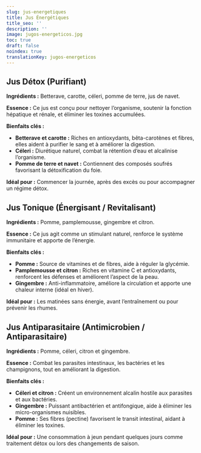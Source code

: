 ```yaml
---
slug: jus-energetiques
title: Jus Énergétiques
title_seo: ''
description: ''
image: jugos-energeticos.jpg
toc: true
draft: false
noindex: true
translationKey: jugos-energeticos
---
```


## Jus Détox (Purifiant)

**Ingrédients :** Betterave, carotte, céleri, pomme de terre, jus de navet.

**Essence :** Ce jus est conçu pour nettoyer l’organisme, soutenir la fonction hépatique et rénale, et éliminer les toxines accumulées.

**Bienfaits clés :**
- **Betterave et carotte :** Riches en antioxydants, bêta-carotènes et fibres, elles aident à purifier le sang et à améliorer la digestion.
- **Céleri :** Diurétique naturel, combat la rétention d’eau et alcalinise l’organisme.
- **Pomme de terre et navet :** Contiennent des composés soufrés favorisant la détoxification du foie.

**Idéal pour :** Commencer la journée, après des excès ou pour accompagner un régime détox.

## Jus Tonique (Énergisant / Revitalisant)

**Ingrédients :** Pomme, pamplemousse, gingembre et citron.

**Essence :** Ce jus agit comme un stimulant naturel, renforce le système immunitaire et apporte de l’énergie.

**Bienfaits clés :**
- **Pomme :** Source de vitamines et de fibres, aide à réguler la glycémie.
- **Pamplemousse et citron :** Riches en vitamine C et antioxydants, renforcent les défenses et améliorent l’aspect de la peau.
- **Gingembre :** Anti-inflammatoire, améliore la circulation et apporte une chaleur interne (idéal en hiver).

**Idéal pour :** Les matinées sans énergie, avant l’entraînement ou pour prévenir les rhumes.

## Jus Antiparasitaire (Antimicrobien / Antiparasitaire)

**Ingrédients :** Pomme, céleri, citron et gingembre.

**Essence :** Combat les parasites intestinaux, les bactéries et les champignons, tout en améliorant la digestion.

**Bienfaits clés :**
- **Céleri et citron :** Créent un environnement alcalin hostile aux parasites et aux bactéries.
- **Gingembre :** Puissant antibactérien et antifongique, aide à éliminer les micro-organismes nuisibles.
- **Pomme :** Ses fibres (pectine) favorisent le transit intestinal, aidant à éliminer les toxines.

**Idéal pour :** Une consommation à jeun pendant quelques jours comme traitement détox ou lors des changements de saison.
